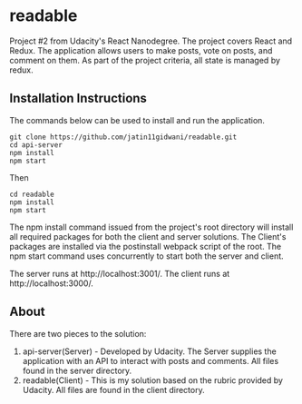 # readable
Project #2 from Udacity's React Nanodegree. The project covers React and Redux. The application allows users to make posts, vote on posts, and comment on them. As part of the project criteria, all state is managed by redux.

## Installation Instructions
The commands below can be used to install and run the application.

```
git clone https://github.com/jatin11gidwani/readable.git
cd api-server
npm install
npm start
```

Then

```
cd readable
npm install
npm start
```

The npm install command issued from the project's root directory will install all required packages for both the client and server solutions. The Client's packages are installed via the postinstall webpack script of the root. The npm start command uses concurrently to start both the server and client.

The server runs at http://localhost:3001/.
The client runs at http://localhost:3000/.

## About
There are two pieces to the solution:
  1. api-server(Server) - Developed by Udacity. The Server supplies the application with an API to interact with posts and comments. All files found in the server directory.
  2. readable(Client) - This is my solution based on the rubric provided by Udacity. All files are found in the client directory.
